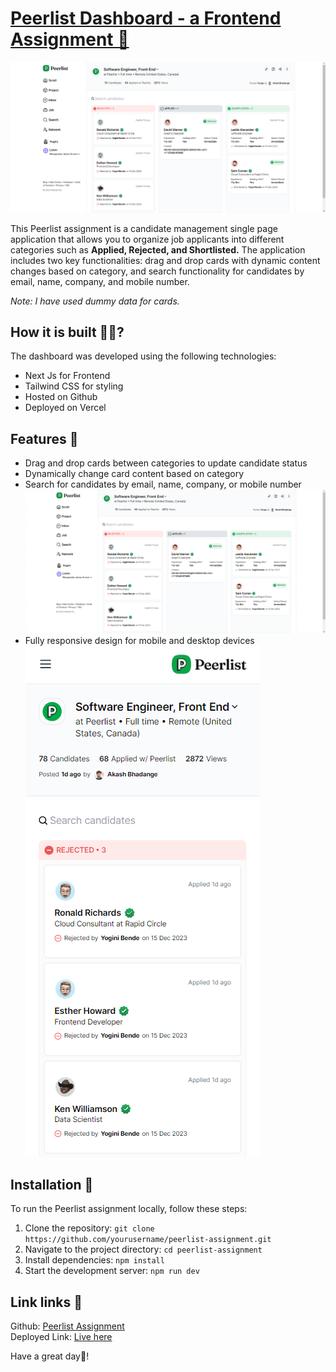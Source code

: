 # <u> Peerlist Dashboard - a Frontend Assignment 💚 </u>
![Alt Text](./public/images/readme_assets/card.png)

This Peerlist assignment is a candidate management single page application that allows you to organize job applicants into different categories such as <b> Applied, Rejected, and Shortlisted.</b> The application includes two key functionalities: drag and drop cards with dynamic content changes based on category, and search functionality for candidates by email, name, company, and mobile number. 

<i>Note: I have used dummy data for cards.</i>
## How it is built 👩‍💻?
The dashboard was developed using the following technologies: 
- Next Js for Frontend
- Tailwind CSS for styling 
- Hosted on Github 
- Deployed on Vercel 

## Features 🤩
 - Drag and drop cards between categories to update candidate status
 - Dynamically change card content based on category
- Search for candidates by email, name, company, or mobile number <br/>
![Search card](./public/images/readme_assets/card.png) <br/> 
 - Fully responsive design for mobile and desktop devices <br/> 
![Search card](./public/images/readme_assets/mobile.png) 

## Installation 🎁
To run the Peerlist assignment locally, follow these steps:

1. Clone the repository: `git clone https://github.com/yourusername/peerlist-assignment.git`
2. Navigate to the project directory: `cd peerlist-assignment`
3. Install dependencies: `npm install`
4. Start the development server: `npm run dev`

## Link links 🔗
Github: [Peerlist Assignment](https://github.com/snehafarkya/peerlist-assignment) 
<br/>
Deployed Link: [Live here](https://peerlist-assignment-one.vercel.app/)

Have a great day🌻!